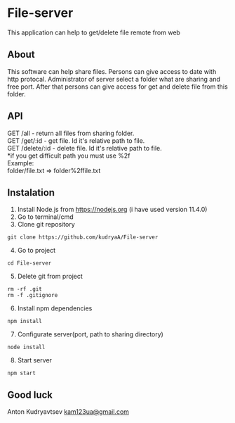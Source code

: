# File-server
This application can help to get/delete file remote from web

## About
This software can help share files. Persons can give access to date with http protocal. Administrator of server select a folder what are sharing and free port. After that persons can give access for get and delete file from this folder.

## API
GET /all - return all files from sharing folder. <br>
GET /get/:id - get file. Id it's relative path to file. <br>
GET /delete/:id - delete file. Id it's relative path to file. <br>
*if you get difficult path you must use %2f<br>
Example: <br>
folder/file.txt => folder%2ffile.txt

## Instalation
1. Install Node.js from https://nodejs.org (i have used version 11.4.0)<br>
2. Go to terminal/cmd <br>
3. Clone git repository <br>
```
git clone https://github.com/kudryaA/File-server
```
4. Go to project
```
cd File-server
```
5. Delete git from project
```
rm -rf .git
rm -f .gitignore
```
6. Install npm dependencies
```
npm install
```
7. Configurate server(port, path to sharing directory)
```
node install
```
8. Start server
```
npm start
```
## Good luck
Anton Kudryavtsev kam123ua@gmail.com

